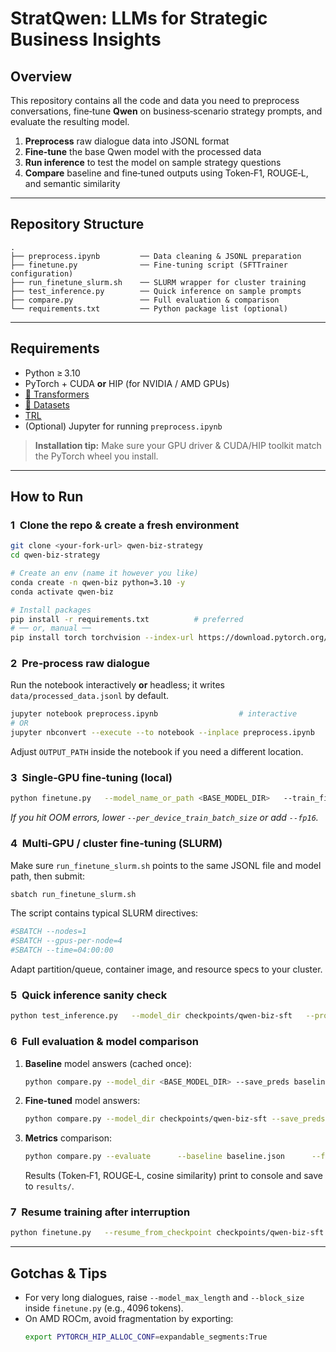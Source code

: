 # StratQwen: LLMs for Strategic Business Insights

## Overview
This repository contains all the code and data you need to preprocess conversations, fine‑tune **Qwen** on business‑scenario strategy prompts, and evaluate the resulting model.

1. **Preprocess** raw dialogue data into JSONL format  
2. **Fine‑tune** the base Qwen model with the processed data  
3. **Run inference** to test the model on sample strategy questions  
4. **Compare** baseline and fine‑tuned outputs using Token‑F1, ROUGE‑L, and semantic similarity  

---

## Repository Structure
```text
.
├── preprocess.ipynb         ── Data cleaning & JSONL preparation
├── finetune.py              ── Fine‑tuning script (SFTTrainer configuration)
├── run_finetune_slurm.sh    ── SLURM wrapper for cluster training
├── test_inference.py        ── Quick inference on sample prompts
├── compare.py               ── Full evaluation & comparison
└── requirements.txt         ── Python package list (optional)
```

---

## Requirements
* Python ≥ 3.10  
* PyTorch + CUDA **or** HIP (for NVIDIA / AMD GPUs)  
* [🤗 Transformers](https://github.com/huggingface/transformers)  
* [🤗 Datasets](https://github.com/huggingface/datasets)  
* [TRL](https://github.com/huggingface/trl)  
* (Optional) Jupyter for running `preprocess.ipynb`  

> **Installation tip:** Make sure your GPU driver & CUDA/HIP toolkit match the PyTorch wheel you install.

---

## How to Run

### 1  Clone the repo & create a fresh environment
```bash
git clone <your‑fork‑url> qwen‑biz‑strategy
cd qwen‑biz‑strategy

# Create an env (name it however you like)
conda create -n qwen‑biz python=3.10 -y
conda activate qwen‑biz

# Install packages
pip install -r requirements.txt          # preferred
# ── or, manual ──
pip install torch torchvision --index-url https://download.pytorch.org/whl/cu121             transformers datasets trl jupyter
```

### 2  Pre‑process raw dialogue
Run the notebook interactively **or** headless; it writes `data/processed_data.jsonl` by default.
```bash
jupyter notebook preprocess.ipynb                  # interactive
# OR
jupyter nbconvert --execute --to notebook --inplace preprocess.ipynb
```
Adjust `OUTPUT_PATH` inside the notebook if you need a different location.

### 3  Single‑GPU fine‑tuning (local)
```bash
python finetune.py   --model_name_or_path <BASE_MODEL_DIR>   --train_file data/processed_data.jsonl   --output_dir checkpoints/qwen‑biz‑sft   --per_device_train_batch_size 4   --gradient_accumulation_steps 8   --num_train_epochs 3
```
*If you hit OOM errors, lower `--per_device_train_batch_size` or add `--fp16`.*

### 4  Multi‑GPU / cluster fine‑tuning (SLURM)
Make sure `run_finetune_slurm.sh` points to the same JSONL file and model path, then submit:
```bash
sbatch run_finetune_slurm.sh
```
The script contains typical SLURM directives:
```bash
#SBATCH --nodes=1
#SBATCH --gpus-per-node=4
#SBATCH --time=04:00:00
```
Adapt partition/queue, container image, and resource specs to your cluster.

### 5  Quick inference sanity check
```bash
python test_inference.py   --model_dir checkpoints/qwen‑biz‑sft   --prompt "As the COO of a retail chain, how would you…?"
```

### 6  Full evaluation & model comparison
1. **Baseline** model answers (cached once):
   ```bash
   python compare.py --model_dir <BASE_MODEL_DIR> --save_preds baseline.json
   ```
2. **Fine‑tuned** model answers:
   ```bash
   python compare.py --model_dir checkpoints/qwen‑biz‑sft --save_preds finetune.json
   ```
3. **Metrics** comparison:
   ```bash
   python compare.py --evaluate      --baseline baseline.json      --fine_tuned finetune.json
   ```
   Results (Token‑F1, ROUGE‑L, cosine similarity) print to console and save to `results/`.

### 7  Resume training after interruption
```bash
python finetune.py   --resume_from_checkpoint checkpoints/qwen‑biz‑sft   --continue_training
```

---

## Gotchas & Tips
* For very long dialogues, raise `--model_max_length` and `--block_size` inside `finetune.py` (e.g., 4096 tokens).  
* On AMD ROCm, avoid fragmentation by exporting:  
  ```bash
  export PYTORCH_HIP_ALLOC_CONF=expandable_segments:True
  ```  
